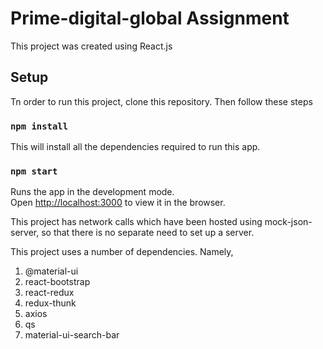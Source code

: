 # Prime-digital-global Assignment

This project was created using React.js

## Setup

Tn order to run this project, clone this repository. Then follow these steps

### `npm install`

This will install all the dependencies required to run this app.

### `npm start`

Runs the app in the development mode.\
Open [http://localhost:3000](http://localhost:3000) to view it in the browser.

This project has network calls which have been hosted using mock-json-server, so that there is no separate need to set up a server.

This project uses a number of dependencies.
Namely,

1. @material-ui
2. react-bootstrap
3. react-redux
4. redux-thunk
5. axios
6. qs
7. material-ui-search-bar
